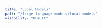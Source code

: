 ```yaml
---
title: "Local Models"
path: "/large-language-models/local-models"
visibility: "PUBLIC"
---
```

<pieces-local-models />
